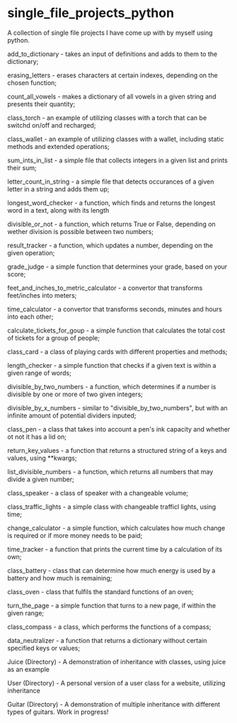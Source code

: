 # single_file_projects_python

A collection of single file projects I have come up with by myself using python. 

add_to_dictionary - takes an input of definitions and adds to them to the dictionary;

erasing_letters - erases characters at certain indexes, depending on the chosen function;

count_all_vowels - makes a dictionary of all vowels in a given string and presents their quantity;

class_torch - an example of utilizing classes with a torch that can be switchd on/off and recharged;

class_wallet - an example of utilizing classes with a wallet, including static methods and extended operations;

sum_ints_in_list - a simple file that collects integers in a given list and prints their sum;

letter_count_in_string - a simple file that detects occurances of a given letter in a string and adds them up;

longest_word_checker - a function, which finds and returns the longest word in a text, along with its length

divisible_or_not - a function, which returns True or False, depending on wether division is possible between two numbers;

result_tracker - a function, which updates a number, depending on the given operation;

grade_judge - a simple function that determines your grade, based on your score;

feet_and_inches_to_metric_calculator - a convertor that transforms feet/inches into meters;

time_calculator - a convertor that transforms seconds, minutes and hours into each other;

calculate_tickets_for_goup - a simple function that calculates the total cost of tickets for a group of people;

class_card - a class of playing cards with different properties and methods;

length_checker - a simple function that checks if a given text is within a given range of words;

divisible_by_two_numbers - a function, which determines if a number is divisible by one or more of two given integers;

divisible_by_x_numbers - similar to "divisible_by_two_numbers", but with an infinite amount of potential dividers inputed;

class_pen - a class that takes into account a pen's ink capacity and whether ot not it has a lid on;

return_key_values - a function that returns a structured string of a keys and values, using **kwargs;

list_divisible_numbers - a function, which returns all numbers that may divide a given number;

class_speaker - a class of speaker with a changeable volume;

class_traffic_lights - a simple class with changeable trafficl lights, using time;

change_calculator - a simple function, which calculates how much change is required or if more money needs to be paid;

time_tracker - a function that prints the current time by a calculation of its own;

class_battery - class that can determine how much energy is used by a battery and how much is remaining;

class_oven - class that fulfils the standard functions of an oven;

turn_the_page - a simple function that turns to a new page, if within the given range;

class_compass - a class, which performs the functions of a compass;

data_neutralizer - a function that returns a dictionary without certain specified keys or values;

Juice (Directory) - A demonstration of inheritance with classes, using juice as an example

User (Directory) - A personal version of a user class for a website, utilizing inheritance

Guitar (Directory) - A demonstration of multiple inheritance with different types of guitars. Work in progress!
